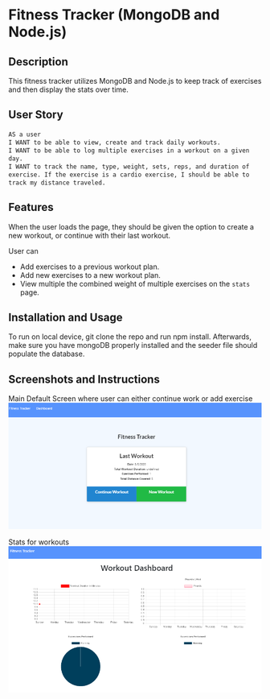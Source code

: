 # Fitness Tracker (MongoDB and Node.js)

## Description

This fitness tracker utilizes MongoDB and Node.js to keep track of exercises and then display the stats over time.

## User Story

```
AS a user
I WANT to be able to view, create and track daily workouts. 
I WANT to be able to log multiple exercises in a workout on a given day. 
I WANT to track the name, type, weight, sets, reps, and duration of exercise. If the exercise is a cardio exercise, I should be able to track my distance traveled.
```


## Features

When the user loads the page, they should be given the option to create a new workout, or continue with their last workout.

User can
  * Add exercises to a previous workout plan.
  * Add new exercises to a new workout plan.
  * View multiple the combined weight of multiple exercises on the `stats` page.

## Installation and Usage
To run on local device, git clone the repo and run npm install. Afterwards, make sure you have mongoDB properly installed and the seeder file should populate the database.

## Screenshots and Instructions

Main Default Screen where user can either continue work or add exercise
![Main](screenshots/main.PNG)

Stats for workouts
![Dashboard](screenshots/dashboard.PNG)
